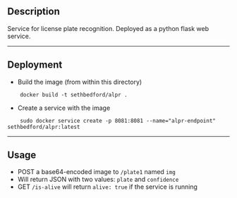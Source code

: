 ## Description

Service for license plate recognition. Deployed as a python flask web service.
***
## Deployment
- Build the image (from within this directory)
```
	docker build -t sethbedford/alpr .
```
- Create a service with the image
```
	sudo docker service create -p 8081:8081 --name="alpr-endpoint" sethbedford/alpr:latest
```
***
## Usage
- POST a base64-encoded image to `/plate1` named `img` 
- Will return JSON with two values: `plate` and `confidence`
- GET `/is-alive` will return `alive: true` if the service is running
